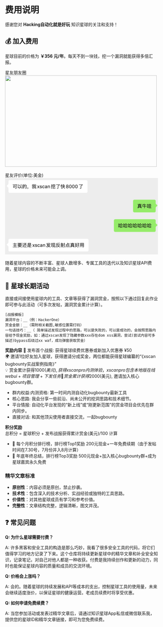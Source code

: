 # 费用说明

感谢您对 **Hacking自动化就是好玩** 知识星球的关注和支持！

## 💰 加入费用

星球目前的价格为 **￥356 元/年**。每天不到一块钱，挖一个漏洞就能获得多倍汇报。

星友朋友圈  
<img src="/assets/image1.png" width="500" height="300">

星友评价(单位:美金)  
![alt text](assets/f5caa37a88da7f2d0dd0c6d52c8121e.png)

随着星球内容的不断丰富、星球人数增多、专属工具的迭代以及知识星球API费用，星球的价格未来可能会上调。

## 🎁 星球长期活动

直接或间接使用星球内的工具、文章等获得了漏洞赏金，按照以下通过回复此作业即可参与此活动（可多次发帖，漏洞赏金累计计算）。

```
[战报模板]  
漏洞平台：__（例：HackerOne）  
赏金金额：__（需附相关截图,敏感位置需打码）  
一句话技巧：__（ 简单描述发现过程中的思路，可以是失败的，可以是成功的，会按照思路内容给予现金奖励，如：通过xscan发现了隐藏参数xxx存在dom xss漏洞，尝试(尝试内容可多描述)bypass后绕过xx waf，成功弹窗获取赏金）
```

**奖励内容**
🚀 发布首个战报:  获得星球续费优惠券或新加入优惠券 ¥50    
🌍 邀请1位好友加入星球，获得邀请分成奖金，两位都能获得星球编纂的“《xscan bugbounty实战案例指南》”  
💡 赏金累计获得$1000 (美元),  获得xscan pro内测体验，xscan pro包含本地版在线webui+项目管理+下发任务  
🌈 赏金累计获得$2000(美元),  邀请加入核心bugbounty群。  

- 群内权益:内测资格: 第一时间内测自动化bugbounty最新工具
- 核心思路: 我会分享一些前沿、尚未公开的挖洞思路和技术细节。
- 平台情报: 自动化平台发现的“新上线”或“刚更新范围”的赏金项目会优先在群内同步。
- 直接对话: 和其他顶尖使用者直接交流，一起bugbounty

**积分奖励**  
总积分 = 星球积分 + 发布战报获得累计赏金(美元)/100 计算

- 🚀 每个月积分排行榜，排行榜Top1奖励 200元现金+一年免费续期（由于发帖时间在7.30号，7月份并入8月计算）
- 🚀 年底年终总结，排行榜Top3奖励 500元现金+加入核心bugbounty群+成为星球嘉宾永久免费


### 精华文章标准
- **原创性**：内容必须是原创，禁止抄袭。
- **技术性**：包含深入的技术分析、实战经验或独特的工具思路。
- **价值性**：对其他星球成员有学习和参考价值。
- **完整性**：文章结构完整，逻辑清晰，图文并茂。

## ❓ 常见问题

**Q: 为什么星球需要付费？**

A: 许多黑客和安全工具的构造是那么巧妙，我看了很多安全工具的代码，将它们值得学习的地方记录了下来。这个仓库将持续更新星球中的精华文章和补全安全知识，记录笔记，对自己对他人都是一种收获。付费是我持续创作和更新的动力，同时也能保证星球内容的质量和成员的交流环境。

**Q: 价格会上涨吗？**

A: 会的。随着星球的持续发展和API等成本的支出，控制星球工具的使用量，未来会继续适度涨价，以保证星球的健康运营。老成员续费时将享受优惠。

**Q: 如何申请免费续费？**

A: 当您参加活动或发表过精华文章后，请通过知识星球App私信或微信联系我，提供您的星球ID和精华文章链接，即可为您免费续费。 